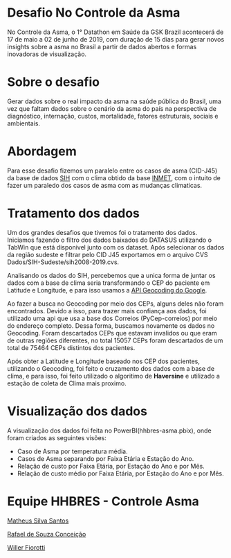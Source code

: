 # Desafio No Controle da Asma
No Controle da Asma, o 1° Datathon em Saúde da GSK Brazil acontecerá de 17 de maio a 02 de junho de 2019, com duração de 15 dias para gerar novos insights sobre a asma no Brasil a partir de dados abertos e formas inovadoras de visualização.

# Sobre o desafio
Gerar dados sobre o real impacto da asma na saúde pública do Brasil, uma vez que faltam dados sobre o cenário da asma do país na perspectiva de diagnóstico, internação, custos, mortalidade, fatores estruturais, sociais e ambientais.

# Abordagem

Para esse desafio fizemos um paralelo entre os casos de asma (CID-J45) da base de dados [SIH](http://www2.datasus.gov.br/DATASUS/index.php?area=0901&item=1&acao=25) com o clima obtido da base [INMET](http://www.inmet.gov.br/portal/index.php?r=bdmep/bdmep), com o intuito de fazer um paraledo dos casos de asma com as mudanças climaticas.

# Tratamento dos dados

Um dos grandes desafios que tivemos foi o tratamento dos dados. Iniciamos fazendo o filtro dos dados baixados do DATASUS utilizando o TabWin que está disponivel junto com os dataset. Após selecionar os dados da região sudeste e filtrar pelo CID J45 exportamos em o arquivo CVS Dados/SIH-Sudeste/sih2008-2019.cvs.

Analisando os dados do SIH, percebemos que a unica forma de juntar os dados com a base de clima seria transformando o CEP do paciente em Latitude e Longitude, e para isso usamos a [API Geocoding do Google](https://developers.google.com/maps/documentation/geocoding/start). 

Ao fazer a busca no Geocoding por meio dos CEPs,  alguns deles não foram encontrados. Devido a isso, para trazer mais confiança aos dados, foi utilizado uma api que usa a base dos Correios (PyCep-correios) por meio do endereço completo. Dessa forma, buscamos novamente os dados no Geocoding.  Foram descartados CEPs que estavam invalidos ou que eram de outras regiões diferentes, no total 15057 CEPs foram descartados de um total de 75464 CEPs distintos dos pacientes.

Após obter a Latitude e Longitude baseado nos CEP dos pacientes, utilizando o Geocoding, foi feito o cruzamento dos dados com a base de clima, e para isso, foi feito utilizado o algoritimo de **Haversine** e utilizado a estação de coleta de Clima mais proximo.

# Visualização dos dados

A visualização dos dados foi feita no PowerBI(hhbres-asma.pbix), onde foram criados as seguintes visões:
* Caso de Asma por temperatura média.
* Casos de Asma separando por Faixa Etária e Estação do Ano.
* Relação de custo por Faixa Etária, por Estação do Ano e por Mês.
* Relação de custo médio por Faixa Etária, por Estação do Ano e por Mês.

# Equipe HHBRES - Controle Asma
[Matheus Silva Santos](https://github.com/matheusses)

[Rafael de Souza Conceição](https://github.com/rafaeldsouza)

[Willer Fiorotti](https://github.com/WillerFiorott)
